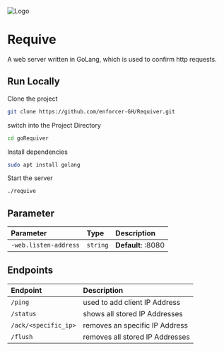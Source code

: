 ![Logo](https://agile-defense.com/wp-content/uploads/2021/06/CPaaS-01.png)


# Requive

A web server written in GoLang, which is used to confirm http requests.


## Run Locally

Clone the project

```bash
git clone https://github.com/enforcer-GH/Requiver.git
```

switch into the Project Directory

```bash
cd goRequiver
```

Install dependencies

```bash
sudo apt install golang
```

Start the server

```bash
./requive 
```


## Parameter

| Parameter | Type     | Description                |
| :-------- | :------- | :------------------------- |
| `-web.listen-address` | `string` | **Default**: :8080 |

## Endpoints

| Endpoint | Description                |
| :-------- | :------------------------- |
| `/ping` | used to add client IP Address |
| `/status` | shows all stored IP Addresses |
| `/ack/<specific_ip>` | removes an specific IP Address |
| `/flush` | removes all stored IP Addresses |
